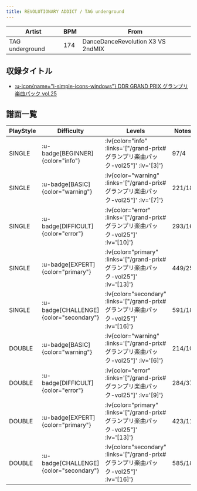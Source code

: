 ```yaml
---
title: REVOLUTIONARY ADDICT / TAG underground
---
```


|Artist|BPM|From|
|------|---|----|
|TAG underground|174|DanceDanceRevolution X3 VS 2ndMIX|

## 収録タイトル

- [ :u-icon{name="i-simple-icons-windows"} DDR GRAND PRIX グランプリ楽曲パック vol.25](/grand-prix#グランプリ楽曲パック-vol25)

## 譜面一覧

|PlayStyle|Difficulty|Levels|Notes|Movie|
|---------|----------|------|-----|-----|
|SINGLE| :u-badge[BEGINNER]{color="info"} | :lv{color="info" :links='["/grand-prix#グランプリ楽曲パック-vol25"]' :lv='[3]'} |97/4||
|SINGLE| :u-badge[BASIC]{color="warning"} | :lv{color="warning" :links='["/grand-prix#グランプリ楽曲パック-vol25"]' :lv='[7]'} |221/18||
|SINGLE| :u-badge[DIFFICULT]{color="error"} | :lv{color="error" :links='["/grand-prix#グランプリ楽曲パック-vol25"]' :lv='[10]'} |293/16||
|SINGLE| :u-badge[EXPERT]{color="primary"} | :lv{color="primary" :links='["/grand-prix#グランプリ楽曲パック-vol25"]' :lv='[13]'} |449/25||
|SINGLE| :u-badge[CHALLENGE]{color="secondary"} | :lv{color="secondary" :links='["/grand-prix#グランプリ楽曲パック-vol25"]' :lv='[16]'} |591/18||
|DOUBLE| :u-badge[BASIC]{color="warning"} | :lv{color="warning" :links='["/grand-prix#グランプリ楽曲パック-vol25"]' :lv='[6]'} |214/10||
|DOUBLE| :u-badge[DIFFICULT]{color="error"} | :lv{color="error" :links='["/grand-prix#グランプリ楽曲パック-vol25"]' :lv='[9]'} |284/37||
|DOUBLE| :u-badge[EXPERT]{color="primary"} | :lv{color="primary" :links='["/grand-prix#グランプリ楽曲パック-vol25"]' :lv='[13]'} |423/11||
|DOUBLE| :u-badge[CHALLENGE]{color="secondary"} | :lv{color="secondary" :links='["/grand-prix#グランプリ楽曲パック-vol25"]' :lv='[16]'} |585/18||
